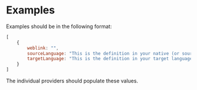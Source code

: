 
# Examples

Examples should be in the following format:

```javascript
[
    {
        weblink: "",
        sourceLanguage: "This is the definition in your native (or source) language.",
        targetLanguage: "This is the definition in your target language."
    }
]
```

The individual providers should populate these values.